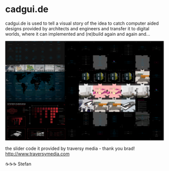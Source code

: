 # cadgui.de

cadgui.de is used to tell a visual story of the idea to catch computer aided designs provided by architects and engineers and transfer it to digital worlds, where it can implemented and (re)build again and again and...

![UX-Study](https://raw.githubusercontent.com/stefanstoehr/cadguide/main/img/14.png)

the slider code it provided by traversy media - thank you brad!
http://www.traversymedia.com

:coffee::coffee::coffee: Stefan
